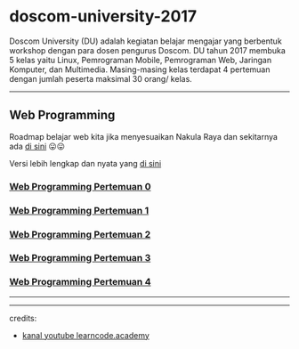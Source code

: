 # doscom-university-2017

Doscom University (DU) adalah kegiatan belajar mengajar yang berbentuk workshop dengan para dosen pengurus Doscom. DU tahun 2017 membuka 5 kelas yaitu Linux, Pemrograman Mobile, Pemrograman Web, Jaringan Komputer, dan Multimedia. Masing-masing kelas terdapat 4 pertemuan dengan jumlah peserta maksimal 30 orang/ kelas.

---

## Web Programming

Roadmap belajar web kita jika menyesuaikan Nakula Raya dan sekitarnya ada [di sini](https://coggle.it/diagram/WL2RK13WNAAB_BrX) :stuck_out_tongue::stuck_out_tongue:

Versi lebih lengkap dan nyata yang [di sini](https://coggle.it/diagram/Vz9LvW8byvN0I38x)

### [Web Programming Pertemuan 0](./WEB-PROGRAMMING-0.md)

### [Web Programming Pertemuan 1](./WEB-PROGRAMMING-1.md)

### [Web Programming Pertemuan 2](./WEB-PROGRAMMING-2.md)

### [Web Programming Pertemuan 3](./WEB-PROGRAMMING-3.md)

### [Web Programming Pertemuan 4](./WEB-PROGRAMMING-4.md)

---

---
credits:
- [kanal youtube learncode.academy](https://www.youtube.com/channel/UCVTlvUkGslCV_h-nSAId8Sw)
